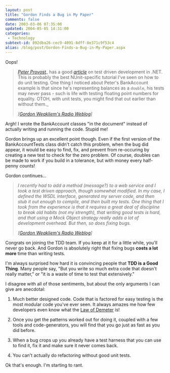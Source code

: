 ```yaml
---
layout: post
title: "Gordon Finds a Bug in My Paper"
comments: false
date: 2003-03-06 07:35:00
updated: 2004-05-05 14:31:00
categories:
 - Technology
subtext-id: 892dba26-cec9-4091-8dff-8e371c9f53c4
alias: /blog/post/Gordon-Finds-a-Bug-in-My-Paper.aspx
---
```



Oops!

> [_Peter Provost_](http://www.peterprovost.org/)_ has a good _[_article_](http://www.peterprovost.org/wiki/ow.asp?Test%2DDriven%5FDevelopment%5FIn%5F%2ENET)_ on test driven development in .NET. This is probably the best NUnit-specific tutorial I've seen on how to do unit testing. One thing I noticed about Peter's BankAccount example is that since he's representing balances as a `double`, his tests may never pass - such is life with testing floating point numbers for equality. OTOH, with unit tests, you might find that out earlier than without them._
> 
> _[_[_Gordon Weakliem's Radio Weblog_](http://radio.weblogs.com/0106046/)_]_

Argh! I wrote the BankAccount classes "in the document" instead of actually writing and running the code. Stupid me!

Gordon brings up an excellent point though. Even if the first version of the BankAccountTests class didn't catch this problem, when the bug did appear, it would be easy to find, fix, and prevent from re-occuring by creating a new test to check for the zero problem. Of course, doubles can be made to work if you build in a tolerance, but with money every half-penny counts!

Gordon continues...

> _I recently had to add a method (message?) to a web service and I took a test driven approach, though somewhat modified. In my case, I defined the WSDL interface, generated my server code, and then stub it out enough to compile, and then built my tests. One thing that I took from the experience is that it requires a great deal of discipline to break old habits (not my strength), that writing good tests is hard, and that using a Mock Object strategy really adds a lot of development overhead. But then, so does fixing bugs._
> 
> _[_[_Gordon Weakliem's Radio Weblog_](http://radio.weblogs.com/0106046/)_]_

Congrats on joining the TDD team. If you keep at it for a little while, you'll never go back. And Gordon is absolutely right that fixing bugs **costs a lot more** time than writing tests.

I'm always surprised how hard it is convincing people that **TDD is a Good Thing**. Many people say, "But you write so much extra code that doesn't really matter," or "it is a waste of time to test that extensively."

I disagree with all of those sentiments, but about the only arguments I can give are anecdotal:

  1. Much better designed code. Code that is factored for easy testing is the most modular code you've ever seen. It always amazes me how few developers even know what the [Law of Demeter](http://c2.com/cgi/wiki?LawOfDemeter) is!

  2. Once you get the patterns worked out for doing it, coupled with a few tools and code-generators, you will find that you go just as fast as you did before.

  3. When a bug crops up you already have a test harness that you can use to find it, fix it and make sure it never comes back.

  4. You can't actually do refactoring without good unit tests.

Ok that's enough. I'm starting to rant.
